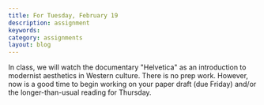 ```yaml
---
title: For Tuesday, February 19
description: assignment
keywords: 
category: assignments
layout: blog
---
```


In class, we will watch the documentary "Helvetica" as an introduction to modernist aesthetics in Western culture. There is no prep work. However, now is a good time to begin working on your paper draft (due Friday) and/or the longer-than-usual reading for Thursday.